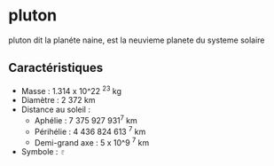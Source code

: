 # pluton

pluton dit la planéte naine, est la neuvieme planete du systeme solaire


## Caractéristiques

- Masse : 1.314 x 10^22 <sup>23</sup> kg
- Diamètre : 2 372 km
- Distance au soleil :
  - Aphélie : 7 375 927 931<sup>7</sup> km
  - Périhélie : 4 436 824 613 <sup>7</sup> km
  - Demi-grand axe : 5 x 10^9 <sup>7</sup> km
- Symbole : &#x2647;
